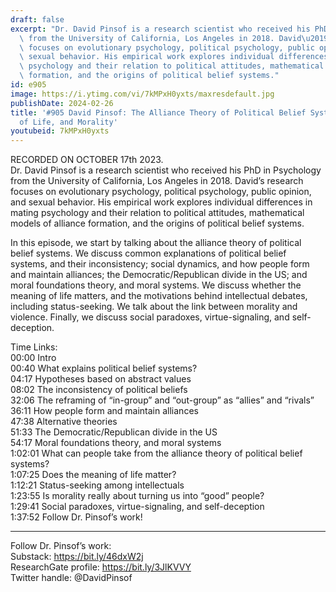 ```yaml
---
draft: false
excerpt: "Dr. David Pinsof is a research scientist who received his PhD in Psychology\
  \ from the University of California, Los Angeles in 2018. David\u2019s research\
  \ focuses on evolutionary psychology, political psychology, public opinion, and\
  \ sexual behavior. His empirical work explores individual differences in mating\
  \ psychology and their relation to political attitudes, mathematical models of alliance\
  \ formation, and the origins of political belief systems."
id: e905
image: https://i.ytimg.com/vi/7kMPxH0yxts/maxresdefault.jpg
publishDate: 2024-02-26
title: '#905 David Pinsof: The Alliance Theory of Political Belief Systems, Meaning
  of Life, and Morality'
youtubeid: 7kMPxH0yxts
---
```

RECORDED ON OCTOBER 17th 2023.  
Dr. David Pinsof is a research scientist who received his PhD in Psychology from the University of California, Los Angeles in 2018. David’s research focuses on evolutionary psychology, political psychology, public opinion, and sexual behavior. His empirical work explores individual differences in mating psychology and their relation to political attitudes, mathematical models of alliance formation, and the origins of political belief systems.

In this episode, we start by talking about the alliance theory of political belief systems. We discuss common explanations of political belief systems, and their inconsistency; social dynamics, and how people form and maintain alliances; the Democratic/Republican divide in the US; and moral foundations theory, and moral systems. We discuss whether the meaning of life matters, and the motivations behind intellectual debates, including status-seeking. We talk about the link between morality and violence. Finally, we discuss social paradoxes, virtue-signaling, and self-deception.

Time Links:  
00:00  Intro  
00:40  What explains political belief systems?  
04:17  Hypotheses based on abstract values  
08:02  The inconsistency of political beliefs  
32:06  The reframing of “in-group” and “out-group” as “allies” and “rivals”  
36:11  How people form and maintain alliances  
47:38  Alternative theories  
51:33  The Democratic/Republican divide in the US  
54:17  Moral foundations theory, and moral systems  
1:02:01  What can people take from the alliance theory of political belief systems?  
1:07:25  Does the meaning of life matter?  
1:12:21  Status-seeking among intellectuals  
1:23:55  Is morality really about turning us into “good” people?  
1:29:41  Social paradoxes, virtue-signaling, and self-deception  
1:37:52  Follow Dr. Pinsof’s work!

---

Follow Dr. Pinsof’s work:  
Substack: https://bit.ly/46dxW2j  
ResearchGate profile: https://bit.ly/3JlKVVY  
Twitter handle: @DavidPinsof
